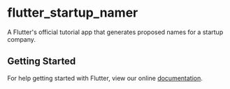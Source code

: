 # flutter_startup_namer

A Flutter&#x27;s official tutorial app that generates proposed names for a startup company.

## Getting Started

For help getting started with Flutter, view our online
[documentation](https://flutter.io/).
